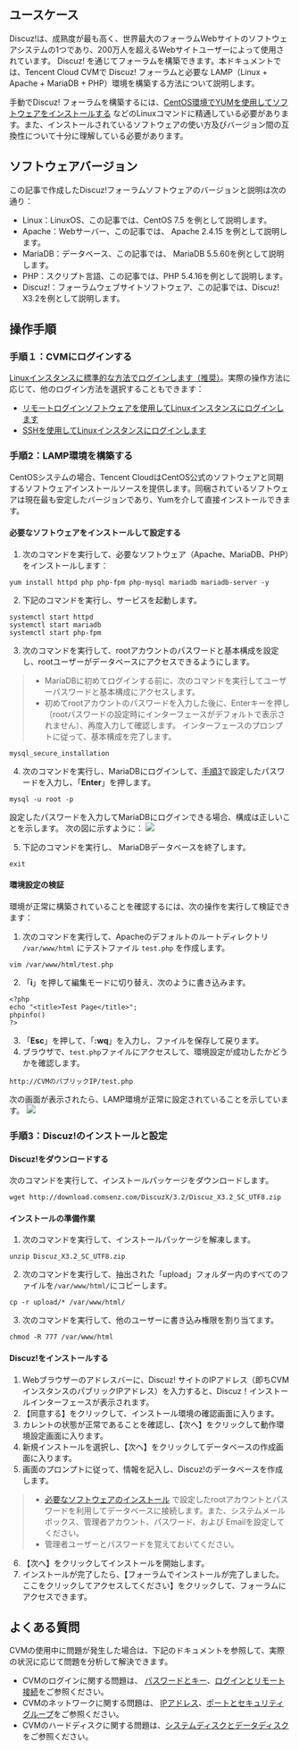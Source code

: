 ## ユースケース

Discuz!は、成熟度が最も高く、世界最大のフォーラムWebサイトのソフトウェアシステムの1つであり、200万人を超えるWebサイトユーザーによって使用されています。 Discuz! を通じてフォーラムを構築できます。本ドキュメントでは、Tencent Cloud CVMで Discuz! フォーラムと必要な LAMP（Linux + Apache + MariaDB + PHP）環境を構築する方法について説明します。


 手動でDiscuz! フォーラムを構築するには、[CentOS環境でYUMを使用してソフトウェアをインストールする](https://intl.cloud.tencent.com/document/product/213/2046) などのLinuxコマンドに精通している必要があります。また、インストールされているソフトウェアの使い方及びバージョン間の互換性について十分に理解している必要があります。

## ソフトウェアバージョン
この記事で作成したDiscuz!フォーラムソフトウェアのバージョンと説明は次の通り：
- Linux：LinuxOS、この記事では、CentOS 7.5 を例として説明します。
- Apache：Webサーバー、この記事では、 Apache 2.4.15 を例として説明します。
- MariaDB：データベース、この記事では、 MariaDB 5.5.60を例として説明します。
- PHP：スクリプト言語、この記事では、PHP 5.4.16を例として説明します。
- Discuz!：フォーラムウェブサイトソフトウェア、この記事では、Discuz! X3.2を例として説明します。


## 操作手順
### 手順１：CVMにログインする
[Linuxインスタンスに標準的な方法でログインします（推奨）](https://intl.cloud.tencent.com/document/product/213/5436)。実際の操作方法に応じて、他のログイン方法を選択することもできます：
- [リモートログインソフトウェアを使用してLinuxインスタンスにログインします](https://intl.cloud.tencent.com/document/product/213/32502)
- [SSHを使用してLinuxインスタンスにログインします](https://intl.cloud.tencent.com/document/product/213/32501)



### 手順2：LAMP環境を構築する 

CentOSシステムの場合、Tencent CloudはCentOS公式のソフトウェアと同期するソフトウェアインストールソースを提供します。同梱されているソフトウェアは現在最も安定したバージョンであり、Yumを介して直接インストールできます。

<span id="InstallNecessarySoftware"></span>
#### 必要なソフトウェアをインストールして設定する
1. 次のコマンドを実行して、必要なソフトウェア（Apache、MariaDB、PHP）をインストールします：
```
yum install httpd php php-fpm php-mysql mariadb mariadb-server -y
```
2. 下記のコマンドを実行し、サービスを起動します。
```
systemctl start httpd
systemctl start mariadb
systemctl start php-fpm
```
3. <span id="step3"></span>次のコマンドを実行して、rootアカウントのパスワードと基本構成を設定し、rootユーザーがデータベースにアクセスできるようにします。
>
>- MariaDBに初めてログインする前に、次のコマンドを実行してユーザーパスワードと基本構成にアクセスします。
>- 初めてrootアカウントのパスワードを入力した後に、Enterキーを押し（rootパスワードの設定時にインターフェースがデフォルトで表示されません）、再度入力して確認します。 インターフェースのプロンプトに従って、基本構成を完了します。
> 
```
mysql_secure_installation
```
4. 次のコマンドを実行し、MariaDBにログインして、[手順3](#step3)で設定したパスワードを入力し、「**Enter**」を押します。
```
mysql -u root -p
``` 
設定したパスワードを入力してMariaDBにログインできる場合、構成は正しいことを示します。 次の図に示すように：
![](https://main.qcloudimg.com/raw/e22b91cc30bf4155436ab398ee44502a.png)

5. 下記のコマンドを実行し、 MariaDBデータベースを終了します。
```
exit
```

#### 環境設定の検証

環境が正常に構築されていることを確認するには、次の操作を実行して検証できます：
1. 次のコマンドを実行して、Apacheのデフォルトのルートディレクトリ `/var/www/html` にテストファイル `test.php` を作成します。
```
vim /var/www/html/test.php
```
2. 「**i**」を押して編集モードに切り替え、次のように書き込みます。
```
<?php
echo "<title>Test Page</title>";
phpinfo()
?>
```
3.  「**Esc**」を押して、「**:wq**」を入力し、ファイルを保存して戻ります。
4. ブラウザで、`test.php`ファイルにアクセスして、環境設定が成功したかどうかを確認します。
```
http://CVMのパブリックIP/test.php 
```
次の画面が表示されたら、LAMP環境が正常に設定されていることを示しています。
![](https://main.qcloudimg.com/raw/f511b15ac3016d710c2b1f833e69448d.png)



<span id="InstallDiscuz"></span>
### 手順3：Discuz!のインストールと設定  

####  Discuz!をダウンロードする 
次のコマンドを実行して、インストールパッケージをダウンロードします。
```
wget http://download.comsenz.com/DiscuzX/3.2/Discuz_X3.2_SC_UTF8.zip
```

#### インストールの準備作業
1. 次のコマンドを実行して、インストールパッケージを解凍します。
```
unzip Discuz_X3.2_SC_UTF8.zip
```
2. 次のコマンドを実行して、抽出された「upload」フォルダー内のすべてのファイルを`/var/www/html/`にコピーします。
```
cp -r upload/* /var/www/html/
```
3. 次のコマンドを実行して、他のユーザーに書き込み権限を割り当てます。
```
chmod -R 777 /var/www/html
```

#### Discuz!をインストールする
1. Webブラウザーのアドレスバーに、Discuz! サイトのIPアドレス（即ちCVMインスタンスのパブリックIPアドレス）を入力すると、Discuz！インストールインターフェースが表示されます。 <!--次の図に示すように：
![インストール1](https://mc.qcloudimg.com/static/img/ad97b179b5b4977d86ca09a78ef05a7d/image.png)-->
2. 【同意する】をクリックして、インストール環境の確認画面に入ります。 <!--次の図に示すように：
![インストール2](https://mc.qcloudimg.com/static/img/c5a521673ed6f1a3528ba67ca5886ee4/image.png)-->
3. カレントの状態が正常であることを確認し、【次へ】をクリックして動作環境設定画面に入ります。<!--次の図に示すように：
![インストール3](https://mc.qcloudimg.com/static/img/11a44bd86bfdfcd1fe3dcce6e8f200e6/image.png)-->
4. 新規インストールを選択し、【次へ】をクリックしてデータベースの作成画面に入ります。<!--次の図に示すように：
![インストール4の変更](https://mc.qcloudimg.com/static/img/5d5184cfb34f98d791c243273b910065/image.png)-->
5. 画面のプロンプトに従って、情報を記入し、Discuz!のデータベースを作成します。
>
>- [必要なソフトウェアのインストール](#InstallNecessarySoftware) で設定したrootアカウントとパスワードを利用してデータベースに接続します。また、システムメールボックス、管理者アカウント、パスワード、および Emailを設定してください。
>- 管理者ユーザーとパスワードを覚えておいてください。
>
6. 【次へ】をクリックしてインストールを開始します。
6. インストールが完了したら、【フォーラムでインストールが完了しました。ここをクリックしてアクセスしてください】をクリックして、フォーラムにアクセスできます。<!--次の図に示すように：
![インストール5](https://mc.qcloudimg.com/static/img/41dab1ec86120a565bdd790238f271da/image.png)-->


## よくある質問
CVMの使用中に問題が発生した場合は、下記のドキュメントを参照して、実際の状況に応じて問題を分析して解決できます。
- CVMのログインに関する問題は、 [パスワードとキー](https://intl.cloud.tencent.com/document/product/213/18120)、[ログインとリモート接続](https://intl.cloud.tencent.com/document/product/213/17278)をご参照ください。
- CVMのネットワークに関する問題は、 [IPアドレス](https://intl.cloud.tencent.com/document/product/213/17285)、[ポートとセキュリティグループ](https://intl.cloud.tencent.com/document/product/213/2502)をご参照ください。
- CVMのハードディスクに関する問題は、[システムディスクとデータディスク](https://intl.cloud.tencent.com/document/product/213/17351)をご参照ください。
 
